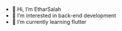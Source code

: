 - 👋 Hi, I’m EtharSalah
- 👀 I’m interested in back-end development
- 🌱 I’m currently learning flutter 



<!---
EtharSalah/EtharSalah is a ✨ special ✨ repository because its `README.md` (this file) appears on your GitHub profile.
You can click the Preview link to take a look at your changes.
--->
